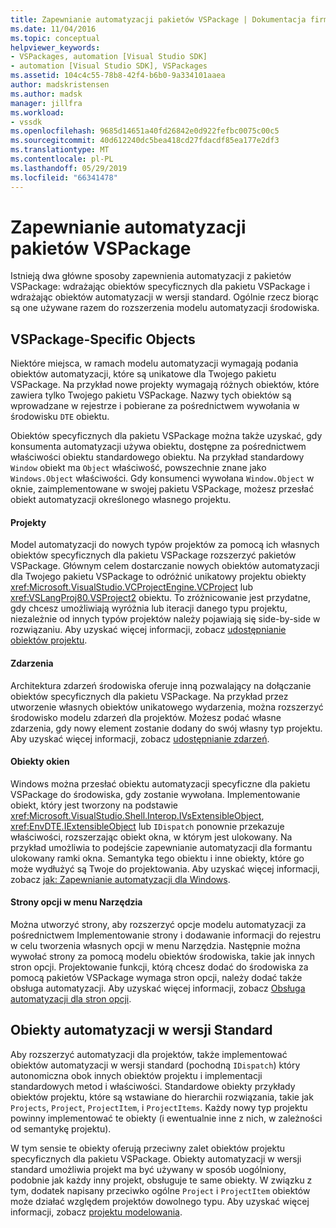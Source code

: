 ```yaml
---
title: Zapewnianie automatyzacji pakietów VSPackage | Dokumentacja firmy Microsoft
ms.date: 11/04/2016
ms.topic: conceptual
helpviewer_keywords:
- VSPackages, automation [Visual Studio SDK]
- automation [Visual Studio SDK], VSPackages
ms.assetid: 104c4c55-78b8-42f4-b6b0-9a334101aaea
author: madskristensen
ms.author: madsk
manager: jillfra
ms.workload:
- vssdk
ms.openlocfilehash: 9685d14651a40fd26842e0d922fefbc0075c00c5
ms.sourcegitcommit: 40d612240dc5bea418cd27fdacdf85ea177e2df3
ms.translationtype: MT
ms.contentlocale: pl-PL
ms.lasthandoff: 05/29/2019
ms.locfileid: "66341478"
---
```

# <a name="providing-automation-for-vspackages"></a>Zapewnianie automatyzacji pakietów VSPackage
Istnieją dwa główne sposoby zapewnienia automatyzacji z pakietów VSPackage: wdrażając obiektów specyficznych dla pakietu VSPackage i wdrażając obiektów automatyzacji w wersji standard. Ogólnie rzecz biorąc są one używane razem do rozszerzenia modelu automatyzacji środowiska.

## <a name="vspackage-specific-objects"></a>VSPackage-Specific Objects
 Niektóre miejsca, w ramach modelu automatyzacji wymagają podania obiektów automatyzacji, które są unikatowe dla Twojego pakietu VSPackage. Na przykład nowe projekty wymagają różnych obiektów, które zawiera tylko Twojego pakietu VSPackage. Nazwy tych obiektów są wprowadzane w rejestrze i pobierane za pośrednictwem wywołania w środowisku `DTE` obiektu.

 Obiektów specyficznych dla pakietu VSPackage można także uzyskać, gdy konsumenta automatyzacji używa obiektu, dostępne za pośrednictwem właściwości obiektu standardowego obiektu. Na przykład standardowy `Window` obiekt ma `Object` właściwość, powszechnie znane jako `Windows.Object` właściwości. Gdy konsumenci wywołana `Window.Object` w oknie, zaimplementowane w swojej pakietu VSPackage, możesz przesłać obiekt automatyzacji określonego własnego projektu.

#### <a name="projects"></a>Projekty
 Model automatyzacji do nowych typów projektów za pomocą ich własnych obiektów specyficznych dla pakietu VSPackage rozszerzyć pakietów VSPackage. Głównym celem dostarczanie nowych obiektów automatyzacji dla Twojego pakietu VSPackage to odróżnić unikatowy projektu obiekty <xref:Microsoft.VisualStudio.VCProjectEngine.VCProject> lub <xref:VSLangProj80.VSProject2> obiektu. To zróżnicowanie jest przydatne, gdy chcesz umożliwiają wyróżnia lub iteracji danego typu projektu, niezależnie od innych typów projektów należy pojawiają się side-by-side w rozwiązaniu. Aby uzyskać więcej informacji, zobacz [udostępnianie obiektów projektu](../../extensibility/internals/exposing-project-objects.md).

#### <a name="events"></a>Zdarzenia
 Architektura zdarzeń środowiska oferuje inną pozwalający na dołączanie obiektów specyficznych dla pakietu VSPackage. Na przykład przez utworzenie własnych obiektów unikatowego wydarzenia, można rozszerzyć środowisko modelu zdarzeń dla projektów. Możesz podać własne zdarzenia, gdy nowy element zostanie dodany do swój własny typ projektu. Aby uzyskać więcej informacji, zobacz [udostępnianie zdarzeń](../../extensibility/internals/exposing-events-in-the-visual-studio-sdk.md).

#### <a name="window-objects"></a>Obiekty okien
 Windows można przesłać obiektu automatyzacji specyficzne dla pakietu VSPackage do środowiska, gdy zostanie wywołana. Implementowanie obiekt, który jest tworzony na podstawie <xref:Microsoft.VisualStudio.Shell.Interop.IVsExtensibleObject>, <xref:EnvDTE.IExtensibleObject> lub `IDispatch` ponownie przekazuje właściwości, rozszerzając obiekt okna, w którym jest ulokowany. Na przykład umożliwia to podejście zapewnianie automatyzacji dla formantu ulokowany ramki okna. Semantyka tego obiektu i inne obiekty, które go może wydłużyć są Twoje do projektowania. Aby uzyskać więcej informacji, zobacz [jak: Zapewnianie automatyzacji dla Windows](../../extensibility/internals/how-to-provide-automation-for-windows.md).

#### <a name="options-pages-on-the-tools-menu"></a>Strony opcji w menu Narzędzia
 Można utworzyć strony, aby rozszerzyć opcje modelu automatyzacji za pośrednictwem Implementowanie strony i dodawanie informacji do rejestru w celu tworzenia własnych opcji w menu Narzędzia. Następnie można wywołać strony za pomocą modelu obiektów środowiska, takie jak innych stron opcji. Projektowanie funkcji, którą chcesz dodać do środowiska za pomocą pakietów VSPackage wymaga stron opcji, należy dodać także obsługa automatyzacji. Aby uzyskać więcej informacji, zobacz [Obsługa automatyzacji dla stron opcji](../../extensibility/internals/automation-support-for-options-pages.md).

## <a name="standard-automation-objects"></a>Obiekty automatyzacji w wersji Standard
 Aby rozszerzyć automatyzacji dla projektów, także implementować obiektów automatyzacji w wersji standard (pochodną `IDispatch`) który autonomiczna obok innych obiektów projektu i implementacji standardowych metod i właściwości. Standardowe obiekty przykłady obiektów projektu, które są wstawiane do hierarchii rozwiązania, takie jak `Projects`, `Project`, `ProjectItem`, i `ProjectItems`. Każdy nowy typ projektu powinny implementować te obiekty (i ewentualnie inne z nich, w zależności od semantykę projektu).

 W tym sensie te obiekty oferują przeciwny zalet obiektów projektu specyficznych dla pakietu VSPackage. Obiekty automatyzacji w wersji standard umożliwia projekt ma być używany w sposób uogólniony, podobnie jak każdy inny projekt, obsługuje te same obiekty. W związku z tym, dodatek napisany przeciwko ogólne `Project` i `ProjectItem` obiektów może działać względem projektów dowolnego typu. Aby uzyskać więcej informacji, zobacz [projektu modelowania](../../extensibility/internals/project-modeling.md).